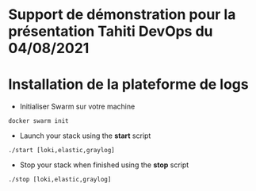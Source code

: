 # Support de démonstration pour la présentation Tahiti DevOps du 04/08/2021

# Installation de la plateforme de logs

- Initialiser Swarm sur votre machine

`
docker swarm init
`
- Launch your stack using the **start** script

`
./start [loki,elastic,graylog]
`

- Stop your stack when finished using the **stop** script

`
./stop [loki,elastic,graylog]
`

